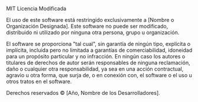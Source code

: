 MIT Licencia Modificada

El uso de este software está restringido exclusivamente a [Nombre o Organización Designada]. Este software no puede ser modificado, distribuido ni utilizado por ninguna otra persona, grupo u organización.

El software se proporciona "tal cual", sin garantía de ningún tipo, explícita o implícita, incluida pero no limitada a garantías de comerciabilidad, idoneidad para un propósito particular y no infracción. En ningún caso los autores o titulares de derechos de autor serán responsables de ninguna reclamación, daño o cualquier otra responsabilidad, ya sea en una acción contractual, agravio u otra forma, que surja de, o en conexión con, el software o el uso u otros tratos en el software.

Derechos reservados © [Año, Nombre de los Desarrolladores].
